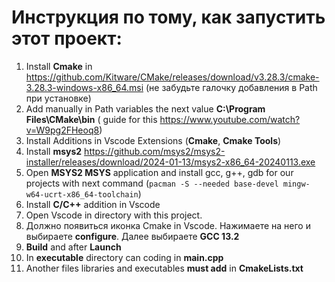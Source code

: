 # Инструкция по тому, как запустить этот проект:
1. Install **Cmake** in https://github.com/Kitware/CMake/releases/download/v3.28.3/cmake-3.28.3-windows-x86_64.msi (не забудьте галочку  добавления в Path при установке)
2. Add manually in Path variables the next value **C:\Program Files\CMake\bin** ( guide for this https://www.youtube.com/watch?v=W9pg2FHeoq8)
3. Install Additions in Vscode Extensions (**Cmake**, **Cmake Tools**)
4. Install **msys2** https://github.com/msys2/msys2-installer/releases/download/2024-01-13/msys2-x86_64-20240113.exe
5. Open **MSYS2 MSYS** application and install gcc, g++, gdb for our projects with next command (```pacman -S --needed base-devel mingw-w64-ucrt-x86_64-toolchain```)
6. Install **C/C++** addition in Vscode
7. Open Vscode in directory with this project.
8. Должно появиться иконка Cmake in Vscode. Нажимаете на него и выбираете **configure**. Далее выбираете **GCC 13.2**
9. **Build** and after **Launch**
10. In **executable** directory can coding in **main.cpp**
11. Another files libraries and executables **must add** in **CmakeLists.txt**
